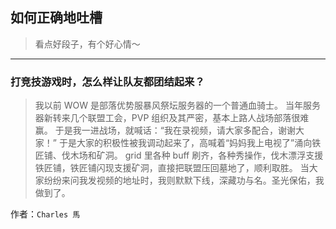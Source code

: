 ## 如何正确地吐槽

> 看点好段子，有个好心情～


 
---

### 打竞技游戏时，怎么样让队友都团结起来？

> 我以前 WOW 是部落优势服暴风祭坛服务器的一个普通血骑士。
> 当年服务器新转来几个联盟工会，PVP 组织及其严密，基本上路人战场部落很难赢。
> 于是我一进战场，就喊话：“我在录视频，请大家多配合，谢谢大家！”
> 于是大家的积极性被我调动起来了，高喊着“妈妈我上电视了”涌向铁匠铺、伐木场和矿洞。
> grid 里各种 buff 刷齐，各种秀操作，伐木漂浮支援铁匠铺，铁匠铺闪现支援矿洞，直接把联盟压回墓地了，顺利取胜。
> 当大家纷纷来问我发视频的地址时，我则默默下线，深藏功与名。圣光保佑，我做到了。


作者：`Charles 馬`